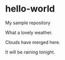 # hello-world
My sample repository

What a lovely weather.

Clouds have merged here.

It will be raining tonight.
